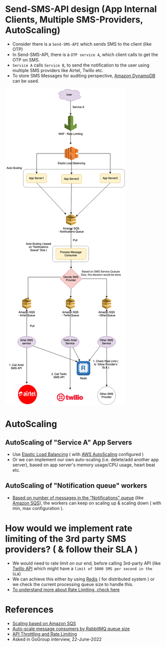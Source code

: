 
# Send-SMS-API design (App Internal Clients, Multiple SMS-Providers, AutoScaling)
- Consider there is a `Send-SMS-API` which sends SMS to the client (like OTP) 
- In Send-SMS-API, there is a `OTP service A`, which client calls to get the OTP on SMS.
- `Service A` calls `Service B`, to send the notification to the user using multiple SMS providers like Airtel, Twillo etc.
- To store SMS Messages for auditing perspective, [Amazon DynamoDB](../../2_AWSComponents/6_DatabaseServices/AmazonDynamoDB/Readme.md) can be used.

![Send-SMS-Queuing.drawio.png](assets/Send-SMS-Queuing.drawio.png)

# AutoScaling

## AutoScaling of "Service A" App Servers
- Use [Elastic Load Balancing](../../2_AWSComponents/1_NetworkingAndContentDelivery/ElasticLoadBalancer/Readme.md) ( with [AWS AutoScaling](../../2_AWSComponents/4_ComputeServices/AmazonEC2/AutoScalingGroup/README.md) configured )
- Or we can implement our own auto-scaling (i.e. delete/add another app server), based on app server's memory usage/CPU usage, heart beat etc.

## AutoScaling of "Notification queue" workers
- [Based on number of messages in the "Notifications" queue](https://docs.aws.amazon.com/autoscaling/ec2/userguide/as-using-sqs-queue.html) (like [Amazon SQS](../../2_AWSComponents/5_MessageBrokerServices/AmazonSQS.md)), the workers can keep on scaling up & scaling down ( with min, max configuration ).

# How would we implement rate limiting of the 3rd party SMS providers? ( & follow their SLA )
- We would need to rate limit on our end, before calling 3rd-party API (like [Twillo API](../TwilloSendMessageAPI) which might have a `limit of 5000 SMS per second in the SLA`)
- We can achieve this either by using [Redis](../../1_HLDDesignComponents/3_DatabaseComponents/In-Memory-Cache/Redis/Readme.md) ( for distributed system ) or we check the current processing queue size to handle this.
- [To understand more about Rate Limiting, check here](../RateLimiterAPI)

# References
- [Scaling based on Amazon SQS](https://docs.aws.amazon.com/autoscaling/ec2/userguide/as-using-sqs-queue.html)
- [Auto-scale message consumers by RabbitMQ queue size](https://developer.ibm.com/tutorials/auto-scale-rabbitmq-consumers-by-queue-size-on-openshift/)
- [API Throttling and Rate Limiting](https://mytechblogs.medium.com/api-throttling-and-rate-limiting-4835ce901857)
- Asked in GoGroup interview, 22-June-2022